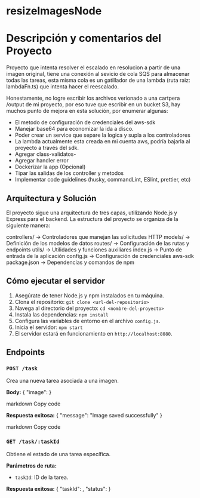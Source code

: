 # resizeImagesNode

# Descripción y comentarios del Proyecto

Proyecto que intenta resolver el escalado en resolucion a partir de una imagen original, tiene una conexión al sevicio de cola SQS para almacenar todas las tareas, esta misma cola es un gatillador de una lambda (ruta raiz: lambdaFn.ts) que intenta hacer el reescalado.

Honestamente, no logre escribir los archivos verionado a una cartpera /output de mi proyecto, por eso tuve que escribir en un bucket S3, hay muchos punto de mejora en esta solución, por enumerar algunas:

- El metodo de configuración de credenciales del aws-sdk
- Manejar base64 para economizar la ida a disco.
- Poder crear un service que separe la logica y supla a los controladores
- La lambda actualmente esta creada en mi cuenta aws, podría bajarla al proyecto a través del sdk.
- Agregar class-validatos-
- Agregar handler error
- Dockerizar la app (Opcional)
- Tipar las salidas de los controller y metodos
- Implementar code guidelines (husky, commandLint, ESlint, prettier, etc)

## Arquitectura y Solución

El proyecto sigue una arquitectura de tres capas, utilizando Node.js y Express para el backend. La estructura del proyecto se organiza de la siguiente manera:

controllers/ -> Controladores que manejan las solicitudes HTTP
models/ -> Definición de los modelos de datos
routes/ -> Configuración de las rutas y endpoints
utils/ -> Utilidades y funciones auxiliares
index.js -> Punto de entrada de la aplicación
config.js -> Configuración de credenciales aws-sdk
package.json -> Dependencias y comandos de npm

## Cómo ejecutar el servidor

1. Asegúrate de tener Node.js y npm instalados en tu máquina.
2. Clona el repositorio: `git clone <url-del-repositorio>`
3. Navega al directorio del proyecto: `cd <nombre-del-proyecto>`
4. Instala las dependencias: `npm install`
5. Configura las variables de entorno en el archivo `config.js`.
6. Inicia el servidor: `npm start`
7. El servidor estará en funcionamiento en `http://localhost:8080`.

## Endpoints

### `POST /task`

Crea una nueva tarea asociada a una imagen.

**Body:**
{
"image": <archivo-de-imagen>
}

markdown
Copy code

**Respuesta exitosa:**
{
"message": "Image saved successfully"
}

markdown
Copy code

### `GET /task/:taskId`

Obtiene el estado de una tarea específica.

**Parámetros de ruta:**
- `taskId`: ID de la tarea.

**Respuesta exitosa:**
{
"taskId": <taskId>,
"status": <estado-de-la-tarea>
}
